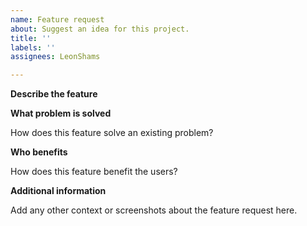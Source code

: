 ```yaml
---
name: Feature request
about: Suggest an idea for this project.
title: ''
labels: ''
assignees: LeonShams

---
```


**Describe the feature**

**What problem is solved**

How does this feature solve an existing problem?

**Who benefits**

How does this feature benefit the users?

**Additional information**

Add any other context or screenshots about the feature request here.
